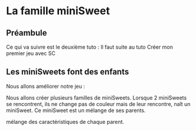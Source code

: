 # La famille miniSweet

## Préambule
Ce qui va suivre est le deuxième tuto : Il faut suite au tuto 
	Créer mon premier jeu avec SC

## Les miniSweets font des enfants

Nous allons améliorer notre jeu : 

Nous allons créer plusieurs familles de miniSweets.
Lorsque 2 miniSweets se rencontrent, ils ne change pas de couleur mais de leur rencontre, naît un miniSweet.
Ce miniSweet est un mélange de ses parents.


mélange des caractéristiques de chaque parent.